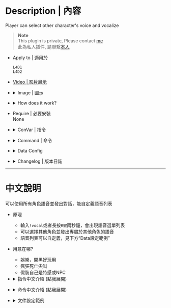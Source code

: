 # Description | 內容
Player can select other character's voice and vocalize

> __Note__ <br/>
This plugin is private, Please contact [me](/#私人插件列表-private-plugins-list)<br/>
此為私人插件, 請聯繫[本人](/#私人插件列表-private-plugins-list)

* Apply to | 適用於
	```
	L4D1
	L4D2
	```

* [Video | 影片展示](https://youtu.be/EVW_neSFDLg)

* <details><summary>Image | 圖示</summary>

	<br/>![l4d_character_vocalize_select_1](image/l4d_character_vocalize_select_1.jpg)
	* All characters' vocalize menu (Custom) - 所有角色的語音 (可自定義)
	<br/>![l4d_character_vocalize_select_2](image/l4d_character_vocalize_select_2.jpg)
	<br/>![l4d_character_vocalize_select_3](image/l4d_character_vocalize_select_3.jpg)
	<br/>![l4d_character_vocalize_select_4](image/l4d_character_vocalize_select_4.jpg)
</details>

* <details><summary>How does it work?</summary>

	* Type ```!vocal``` -> choose any sound to vocalize -> Have Fun!
</details>

* Require | 必要安裝
<br/>None

* <details><summary>ConVar | 指令</summary>

	* cfg/sourcemod/l4d_character_vocalize_select.cfg
		```php
		// 0=Plugin off, 1=Plugin on.
		l4d_character_vocalize_select_enable "1"

		// How message displays when playe selects vocalize. (0: Disable, 1:In chat, 2: In Hint Box, 3: In center text)
		l4d_character_vocalize_select_announce_type "1"

		// Cold Down Time in seconds a player can use menu again. (0=No Cold Down)
		l4d_character_vocalize_select_cooldown_time "0.5"

		// Press which button to trigger full auto mode, 131072=Shift, 4=Ctrl, 32=Use, 8192=Reload, 524288=Middle Mouse
		// You can add numbers together, ex: 655360=Shift + Middle Mouse
		l4d_character_vocalize_select_buttons_key "8192"

		// Hold button key for at least X seconds to open menu. (-1=Disable button)
		l4d_character_vocalize_select_button_press "2.0"

		// If 1, player can only select his own character
		l4d_character_vocalize_select_model_only "0"
		```
</details>

* <details><summary>Command | 命令</summary>

	* **Open vocalize menu**
		```php
		sm_vocal
		```
</details>

* <details><summary>Data Config</summary>

	* [data/l4d_character_vocalize_select.cfg](data/l4d_character_vocalize_select.cfg)
		> Manual in this file, click for more details...
</details>

* <details><summary>Changelog | 版本日誌</summary>

	* v1.2 (2025-9-16)
		* Update cvars

	* v1.1 (2024-8-19)
		* Add Infeced/NPC/Custom
		* Update menu
		* Update data
		* Update cvars

	* v1.0 (2023-4-6)
	    * Initial Release
</details>

- - - -
# 中文說明
可以使用所有角色語音並發出對話，能自定義語音列表

* 原理
	* 輸入```!vocal```或者長按```R鍵```兩秒鐘，會出現語音選單列表
	* 可以選擇其他角色並發出專屬於其他角色的語音
	* 語音列表可以自定義，見下方“Data設定範例”

* 用意在哪?
	* 娛樂，開黑好玩用
	* 瘋狂死亡尖叫
	* 假裝自己是特感或NPC

* <details><summary>指令中文介紹 (點我展開)</summary>

	* cfg/sourcemod/l4d_character_vocalize_select.cfg
		```php
		// 0=關閉插件, 1=啟動插件
		l4d_character_vocalize_select_enable "1"

		// 玩家選擇語音的提示該如何顯示. (0: 不提示, 1: 聊天框, 2: 黑底白字框, 3: 螢幕正中間)
		l4d_character_vocalize_select_announce_type "1"

		// 語音冷卻時間 (0=無冷卻)
		l4d_character_vocalize_select_cooldown_time "0.5"

		// 使用哪個按鍵出現語音選單? 131072=Shift鍵, 4=Ctrl鍵, 32=E鍵, 8192=R鍵, 524288=滾輪鍵
		// 可以數字相加, 譬如: 655360=必須同時按 "Shift鍵+滾輪鍵"
		l4d_character_vocalize_select_buttons_key "8192"

		// 長按鍵位出現語音選單列表的時間. (-1=關閉這項功能)
		l4d_character_vocalize_select_button_press "2.0"

		// 為1時, 玩家只能選擇自己的角色語音
		l4d_character_vocalize_select_model_only "0"
		```
</details>

* <details><summary>命令中文介紹 (點我展開)</summary>

	* **打開語音選單列表**
		```php
		sm_vocal
		```
</details>

* <details><summary>文件設定範例</summary>

	* [data/l4d_character_vocalize_select.cfg](data/l4d_character_vocalize_select.cfg)
		> 內有中文說明，可點擊查看
</details>
